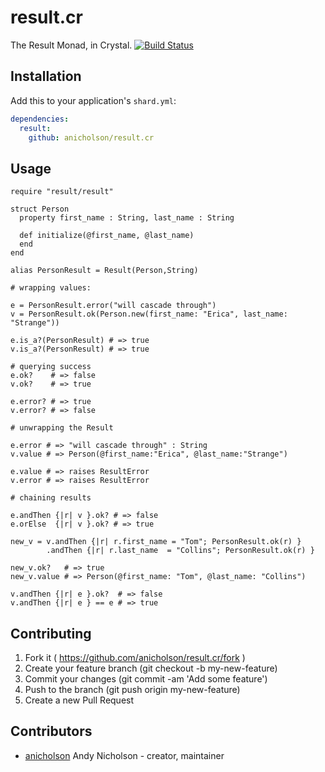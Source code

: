# result.cr

The Result Monad, in Crystal.
[![Build Status](https://travis-ci.org/anicholson/result.cr.svg?branch=main)](https://travis-ci.org/anicholson/result.cr)

## Installation

Add this to your application's `shard.yml`:

```yaml
dependencies:
  result:
    github: anicholson/result.cr
```

## Usage

```crystal
require "result/result"

struct Person
  property first_name : String, last_name : String

  def initialize(@first_name, @last_name)
  end
end

alias PersonResult = Result(Person,String)

# wrapping values:

e = PersonResult.error("will cascade through")
v = PersonResult.ok(Person.new(first_name: "Erica", last_name: "Strange"))

e.is_a?(PersonResult) # => true
v.is_a?(PersonResult) # => true

# querying success
e.ok?    # => false
v.ok?    # => true

e.error? # => true
v.error? # => false

# unwrapping the Result

e.error # => "will cascade through" : String
v.value # => Person(@first_name:"Erica", @last_name:"Strange")

e.value # => raises ResultError
v.error # => raises ResultError

# chaining results

e.andThen {|r| v }.ok? # => false
e.orElse  {|r| v }.ok? # => true

new_v = v.andThen {|r| r.first_name = "Tom"; PersonResult.ok(r) }
        .andThen {|r| r.last_name  = "Collins"; PersonResult.ok(r) }

new_v.ok?   # => true
new_v.value # => Person(@first_name: "Tom", @last_name: "Collins")

v.andThen {|r| e }.ok?  # => false
v.andThen {|r| e } == e # => true

```

## Contributing

1. Fork it ( https://github.com/anicholson/result.cr/fork )
2. Create your feature branch (git checkout -b my-new-feature)
3. Commit your changes (git commit -am 'Add some feature')
4. Push to the branch (git push origin my-new-feature)
5. Create a new Pull Request

## Contributors

- [anicholson](https://github.com/anicholson) Andy Nicholson - creator, maintainer
